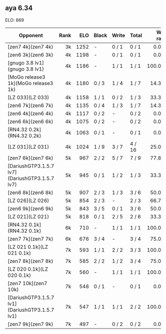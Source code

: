 ## aya 6.34 ##

ELO: 869

Opponent | Rank | ELO | Black | Write | Total | Win rate
---------|-----:|----:|-------|-------|-------|-------:
[zen7 4k](zen7 4k) | 3k | 1252 | - | 0 / 1 | 0 / 1 | 0.0%
[zen6 3k](zen6 3k) | 4k | 1198 | - | 0 / 1 | 0 / 1 | 0.0%
[gnugo 3.8 lv1](gnugo 3.8 lv1) | 4k | 1186 | - | 1 / 1 | 1 / 1 | 100.0%
[MoGo release3 1k](MoGo release3 1k) | 4k | 1180 | 0 / 3 | 1 / 4 | 1 / 7 | 14.3%
[LZ 033](LZ 033) | 4k | 1158 | 1 / 1 | 0 / 2 | 1 / 3 | 33.3%
[zen6 7k](zen6 7k) | 4k | 1135 | 0 / 4 | 1 / 3 | 1 / 7 | 14.3%
[zen6 4k](zen6 4k) | 4k | 1117 | 0 / 2 | - | 0 / 2 | 0.0%
[zen6 6k](zen6 6k) | 4k | 1075 | 0 / 2 | - | 0 / 2 | 0.0%
[RN4.32 0.2k](RN4.32 0.2k) | 4k | 1063 | 0 / 1 | - | 0 / 1 | 0.0%
[LZ 031](LZ 031) | 4k | 1024 | 1 / 9 | 3 / 7 | 4 / 16 | 25.0%
[zen7 6k](zen7 6k) | 5k | 967 | 2 / 2 | 5 / 7 | 7 / 9 | 77.8%
[DariushGTP3.1.5.7 lv7](DariushGTP3.1.5.7 lv7) | 5k | 945 | 0 / 1 | 1 / 2 | 1 / 3 | 33.3%
[zen6 8k](zen6 8k) | 5k | 907 | 2 / 3 | 1 / 3 | 3 / 6 | 50.0%
[LZ 026](LZ 026) | 5k | 854 | 2 / 3 | - | 2 / 3 | 66.7%
[zen6 9k](zen6 9k) | 5k | 843 | 3 / 5 | 0 / 1 | 3 / 6 | 50.0%
[LZ 021](LZ 021) | 5k | 818 | 0 / 1 | 2 / 5 | 2 / 6 | 33.3%
[RN4.32 0.1k](RN4.32 0.1k) | 6k | 710 | - | 1 / 1 | 1 / 1 | 100.0%
[zen7 7k](zen7 7k) | 6k | 676 | 3 / 4 | - | 3 / 4 | 75.0%
[LZ 021 0.1k](LZ 021 0.1k) | 7k | 593 | 1 / 1 | 2 / 2 | 3 / 3 | 100.0%
[zen7 8k](zen7 8k) | 7k | 585 | 2 / 2 | 1 / 2 | 3 / 4 | 75.0%
[LZ 020 0.1k](LZ 020 0.1k) | 7k | 560 | - | 1 / 1 | 1 / 1 | 100.0%
[zen7 10k](zen7 10k) | 7k | 548 | 0 / 1 | - | 0 / 1 | 0.0%
[DariushGTP3.1.5.7 lv1](DariushGTP3.1.5.7 lv1) | 7k | 547 | 1 / 1 | 1 / 1 | 2 / 2 | 100.0%
[zen7 9k](zen7 9k) | 7k | 497 | - | 0 / 2 | 0 / 2 | 0.0%
